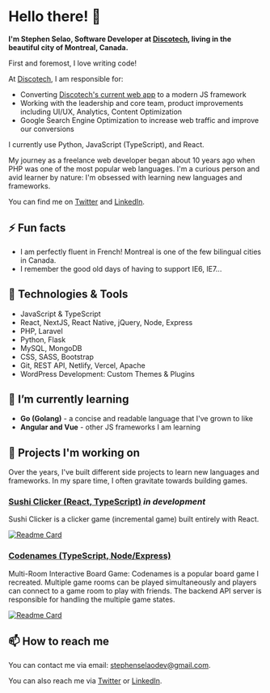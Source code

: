# Hello there! 👋

**I'm Stephen Selao, Software Developer at [Discotech](https://www.crunchbase.com/organization/discotech), living in the beautiful city of Montreal, Canada.**

First and foremost, I love writing code!

At [Discotech](https://www.crunchbase.com/organization/discotech), I am responsible for:

* Converting [Discotech's current web app](https://app.discotech.me/) to a modern JS framework
* Working with the leadership and core team, product improvements including UI/UX, Analytics, Content Optimization
* Google Search Engine Optimization to increase web traffic and improve our conversions

I currently use Python, JavaScript (TypeScript), and React.

My journey as a freelance web developer began about 10 years ago when PHP was one of the most popular web languages. I'm a curious person and avid learner by nature: I'm obsessed with learning new languages and frameworks.

You can find me on [Twitter](https://twitter.com/StephenSelao) and [LinkedIn](https://www.linkedin.com/in/sselao/).


## ⚡ Fun facts

* I am perfectly fluent in French! Montreal is one of the few bilingual cities in Canada.
* I remember the good old days of having to support IE6, IE7...


## 🔧 Technologies & Tools

* JavaScript & TypeScript
* React, NextJS, React Native, jQuery, Node, Express
* PHP, Laravel
* Python, Flask
* MySQL, MongoDB
* CSS, SASS, Bootstrap
* Git, REST API, Netlify, Vercel, Apache
* WordPress Development: Custom Themes & Plugins



## 🌱 I’m currently learning

* **Go (Golang)** - a concise and readable language that I've grown to like
* **Angular and Vue** - other JS frameworks I am learning



## 🔭 Projects I'm working on

Over the years, I've built different side projects to learn new languages and frameworks. In my spare time, I often gravitate towards building games.

### [Sushi Clicker (React, TypeScript)](https://github.com/sselao/sushi-clicker) *in development*

Sushi Clicker is a clicker game (incremental game) built entirely with React.

[![Readme Card](https://github-readme-stats.vercel.app/api/pin/?username=sselao&repo=sushi-clicker)](https://github.com/sselao/sushi-clicker)


### [Codenames (TypeScript, Node/Express)](https://github.com/sselao/codenames-clone)

Multi-Room Interactive Board Game:
Codenames is a popular board game I recreated. Multiple game rooms can be played simultaneously and players can connect to a game room to play with friends. The backend API server is responsible for handling the multiple game states.

[![Readme Card](https://github-readme-stats.vercel.app/api/pin/?username=sselao&repo=codenames-clone)](https://github.com/sselao/codenames-clone)


## 📫 How to reach me

You can contact me via email: [stephenselaodev@gmail.com](mailto:stephenselaodev@gmail.com).

You can also reach me via [Twitter](https://twitter.com/StephenSelao) or [LinkedIn](https://www.linkedin.com/in/sselao/).


